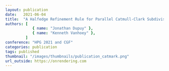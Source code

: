 ```yaml
---
layout: publication
date:   2021-06-04
title:  "A Halfedge Refinement Rule for Parallel Catmull-Clark Subdivision"
authors: [
            { name: "Jonathan Dupuy" },
            { name: "Kenneth Vanhoey" },
         ]
conference: "HPG 2021 and CGF"
categories: publication
tags: published
thumbnail: "/images/thumbnails/publication_catmark.png"
url_outside: https://onrendering.com
---
```


<!-- With the `url_outside` tag, I can reference an outside blog / website -->
